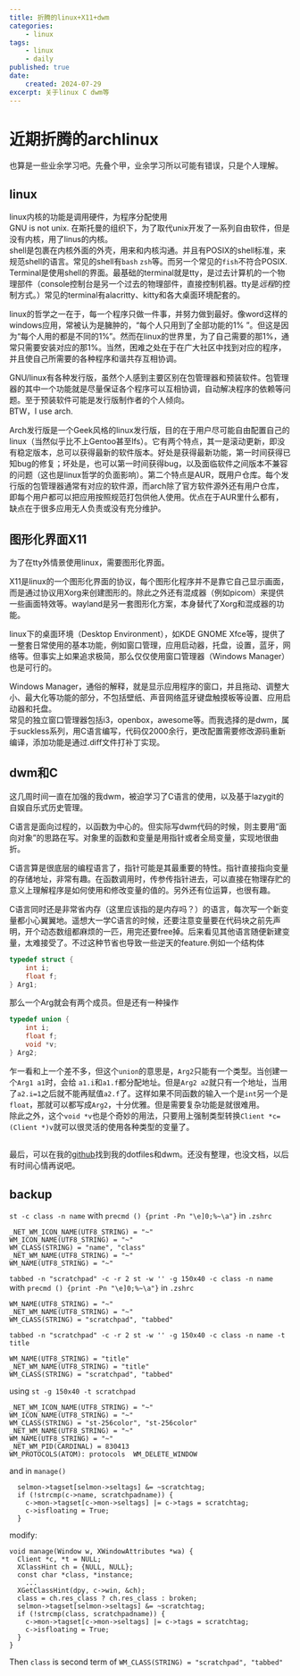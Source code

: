 ```yaml
---
title: 折腾的linux+X11+dwm
categories:
    - linux
tags:
    - linux
    - daily
published: true
date:
    created: 2024-07-29
excerpt: 关于linux C dwm等
---
```


# 近期折腾的archlinux

也算是一些业余学习吧。先叠个甲，业余学习所以可能有错误，只是个人理解。

<!-- more -->

## linux

linux内核的功能是调用硬件，为程序分配使用  
GNU is not unix. 在斯托曼的组织下，为了取代unix开发了一系列自由软件，但是没有内核，用了linus的内核。  
shell是包裹在内核外面的外壳，用来和内核沟通。并且有POSIX的shell标准，来规范shell的语言。常见的shell有`bash` `zsh`等。而另一个常见的`fish`不符合POSIX.  
Terminal是使用shell的界面。最基础的terminal就是tty，是过去计算机的一个物理部件（console控制台是另一个过去的物理部件，直接控制机器。tty是*远程*的控制方式。）常见的terminal有alacritty、kitty和各大桌面环境配套的。

linux的哲学之一在于，每一个程序只做一件事，并努力做到最好。像word这样的windows应用，常被认为是臃肿的，“每个人只用到了全部功能的1%
”。但这是因为“每个人用的都是不同的1%”。然而在linux的世界里，为了自己需要的那1%，通常只需要安装对应的那1%。当然，困难之处在于在广大社区中找到对应的程序，并且使自己所需要的各种程序和谐共存互相协调。

GNU/linux有各种发行版，虽然个人感到主要区别在包管理器和预装软件。包管理器的其中一个功能就是尽量保证各个程序可以互相协调，自动解决程序的依赖等问题。至于预装软件可能是发行版制作者的个人倾向。  
BTW，I use arch.

Arch发行版是一个Geek风格的linux发行版，目的在于用户尽可能自由配置自己的linux（当然似乎比不上Gentoo甚至lfs）。它有两个特点，其一是滚动更新，即没有稳定版本，总可以获得最新的软件版本。好处是获得最新功能，第一时间获得已知bug的修复；坏处是，也可以第一时间获得bug，以及面临软件之间版本不兼容的问题（这也是linux哲学的负面影响）。第二个特点是AUR，既用户仓库。每个发行版的包管理器通常有对应的软件源，而arch除了官方软件源外还有用户仓库，即每个用户都可以把应用按照规范打包供他人使用。优点在于AUR里什么都有，缺点在于很多应用无人负责或没有充分维护。

## 图形化界面X11

为了在tty外情景使用linux，需要图形化界面。

X11是linux的一个图形化界面的协议，每个图形化程序并不是靠它自己显示画面，而是通过协议用Xorg来创建图形的。除此之外还有混成器（例如picom）来提供一些画面特效等。wayland是另一套图形化方案，本身替代了Xorg和混成器的功能。

linux下的桌面环境（Desktop Environment），如KDE GNOME Xfce等，提供了一整套日常使用的基本功能，例如窗口管理，应用启动器，托盘，设置，蓝牙，网络等。但事实上如果追求极简，那么仅仅使用窗口管理器（Windows Manager）也是可行的。

Windows Manager，通俗的解释，就是显示应用程序的窗口，并且拖动、调整大小、最大化等功能的部分，不包括壁纸、声音网络蓝牙键盘触摸板等设置、应用启动器和托盘。  
常见的独立窗口管理器包括i3，openbox，awesome等。而我选择的是dwm，属于suckless系列，用C语言编写，代码仅2000余行，更改配置需要修改源码重新编译，添加功能是通过.diff文件打补丁实现。

## dwm和C

这几周时间一直在加强的我dwm，被迫学习了C语言的使用，以及基于lazygit的自娱自乐式历史管理。

C语言是面向过程的，以函数为中心的。但实际写dwm代码的时候，则主要用“面向对象”的思路在写。对象里的函数和变量是用指针或者全局变量，实现地很曲折。

C语言算是很底层的编程语言了，指针可能是其最重要的特性。指针直接指向变量的存储地址，非常有趣。在函数调用时，传参传指针进去，可以直接在物理存贮的意义上理解程序是如何使用和修改变量的值的。另外还有位运算，也很有趣。

C语言同时还是非常省内存（这里应该指的是内存吗？）的语言，每次写一个新变量都小心翼翼地。遥想大一学C语言的时候，还要注意变量要在代码块之前先声明，开个动态数组都麻烦的一匹，用完还要free掉。后来看见其他语言随便新建变量，太难接受了。不过这种节省也导致一些逆天的feature.例如一个结构体

```C
typedef struct {
    int i;
    float f;
} Arg1;
```

那么一个Arg就会有两个成员。但是还有一种操作

```C
typedef union {
    int i;
    float f;
    void *v;
} Arg2;
```

乍一看和上一个差不多，但这个`union`的意思是，`Arg2`只能有一个类型。当创建一个`Arg1 a1`时，会给 `a1.i`和`a1.f`都分配地址。但是`Arg2 a2`就只有一个地址，当用了`a2.i=1`之后就不能再赋值`a2.f`了。这样如果不同函数的输入一个是`int`另一个是`float`，那就可以都写成`Arg2`，十分优雅。但是需要复杂功能是就很难用。  
除此之外，这个`void *v`也是个奇妙的用法，只要用上强制类型转换`Client *c=(Client *)v`就可以很灵活的使用各种类型的变量了。

##

最后，可以在我的[github](https://github.com/hiraethecho)找到我的dotfiles和dwm。还没有整理，也没文档，以后有时间心情再说吧。

## backup

`st -c class -n name` with `precmd () {print -Pn "\e]0;%~\a"}` in `.zshrc`

```
_NET_WM_ICON_NAME(UTF8_STRING) = "~"
WM_ICON_NAME(UTF8_STRING) = "~"
WM_CLASS(STRING) = "name", "class"
_NET_WM_NAME(UTF8_STRING) = "~"
WM_NAME(UTF8_STRING) = "~"
```

`tabbed -n "scratchpad" -c -r 2 st -w '' -g 150x40 -c class -n name` with `precmd () {print -Pn "\e]0;%~\a"}` in `.zshrc`

```
WM_NAME(UTF8_STRING) = "~"
_NET_WM_NAME(UTF8_STRING) = "~"
WM_CLASS(STRING) = "scratchpad", "tabbed"
```

`tabbed -n "scratchpad" -c -r 2 st -w '' -g 150x40 -c class -n name -t title`

```
WM_NAME(UTF8_STRING) = "title"
_NET_WM_NAME(UTF8_STRING) = "title"
WM_CLASS(STRING) = "scratchpad", "tabbed"
```

using `st -g 150x40 -t scratchpad`

```
_NET_WM_ICON_NAME(UTF8_STRING) = "~"
WM_ICON_NAME(UTF8_STRING) = "~"
WM_CLASS(STRING) = "st-256color", "st-256color"
_NET_WM_NAME(UTF8_STRING) = "~"
WM_NAME(UTF8_STRING) = "~"
_NET_WM_PID(CARDINAL) = 830413
WM_PROTOCOLS(ATOM): protocols  WM_DELETE_WINDOW
```

and in `manage()`

```
  selmon->tagset[selmon->seltags] &= ~scratchtag;
  if (!strcmp(c->name, scratchpadname)) {
    c->mon->tagset[c->mon->seltags] |= c->tags = scratchtag;
    c->isfloating = True;
  }
```

modify:

```
void manage(Window w, XWindowAttributes *wa) {
  Client *c, *t = NULL;
  XClassHint ch = {NULL, NULL};
  const char *class, *instance;
    ...
  XGetClassHint(dpy, c->win, &ch);
  class = ch.res_class ? ch.res_class : broken;
  selmon->tagset[selmon->seltags] &= ~scratchtag;
  if (!strcmp(class, scratchpadname)) {
    c->mon->tagset[c->mon->seltags] |= c->tags = scratchtag;
    c->isfloating = True;
  }
}
```

Then `class` is second term of `WM_CLASS(STRING) = "scratchpad", "tabbed"`
